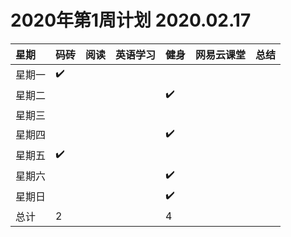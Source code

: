 # 2020年第1周计划 2020.02.17

 星期|码砖|阅读|英语学习|健身|网易云课堂|总结
:-----------|:------------|:--------|:---------|:---------|:---------|:---------
星期一|✔️| | | | | |
星期二| | | |✔️| | |
星期三| | | | | | |
星期四| | | |✔️| | |
星期五|✔️| | | | | |
星期六| | | |✔️| | |
星期日| | | |✔️| | |
总计|2| | |4| | |
